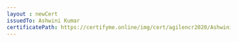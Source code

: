 ```yaml
--- 
layout : newCert 
issuedTo: Ashwini Kumar 
certificatePath: https://certifyme.online/img/cert/agilencr2020/AshwiniKumar_b02f3.png
--- 
```

